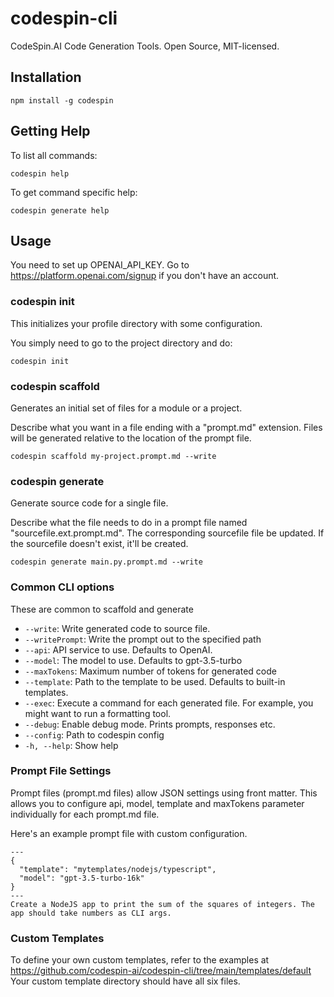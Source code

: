 # codespin-cli

CodeSpin.AI Code Generation Tools. Open Source, MIT-licensed.

## Installation

`npm install -g codespin`

## Getting Help

To list all commands:

`codespin help`

To get command specific help:

`codespin generate help`

## Usage

You need to set up OPENAI_API_KEY. Go to https://platform.openai.com/signup if you don't have an account.

### codespin init

This initializes your profile directory with some configuration.

You simply need to go to the project directory and do:

```
codespin init
```

### codespin scaffold

Generates an initial set of files for a module or a project.

Describe what you want in a file ending with a "prompt.md" extension.
Files will be generated relative to the location of the prompt file.

```
codespin scaffold my-project.prompt.md --write
```

### codespin generate

Generate source code for a single file.

Describe what the file needs to do in a prompt file named "sourcefile.ext.prompt.md".
The corresponding sourcefile file be updated. If the sourcefile doesn't exist, it'll be created.

```
codespin generate main.py.prompt.md --write
```

### Common CLI options

These are common to scaffold and generate

- `--write`: Write generated code to source file.
- `--writePrompt`: Write the prompt out to the specified path
- `--api`: API service to use. Defaults to OpenAI.
- `--model`: The model to use. Defaults to gpt-3.5-turbo
- `--maxTokens`: Maximum number of tokens for generated code
- `--template`: Path to the template to be used. Defaults to built-in templates.
- `--exec`: Execute a command for each generated file. For example, you might want to run a formatting tool.
- `--debug`: Enable debug mode. Prints prompts, responses etc.
- `--config`: Path to codespin config
- `-h, --help`: Show help

### Prompt File Settings

Prompt files (prompt.md files) allow JSON settings using front matter.
This allows you to configure api, model, template and maxTokens parameter individually for each prompt.md file.

Here's an example prompt file with custom configuration.

```
---
{
  "template": "mytemplates/nodejs/typescript",
  "model": "gpt-3.5-turbo-16k"
}
---
Create a NodeJS app to print the sum of the squares of integers. The app should take numbers as CLI args.
```

### Custom Templates

To define your own custom templates, refer to the examples at https://github.com/codespin-ai/codespin-cli/tree/main/templates/default
Your custom template directory should have all six files.
